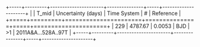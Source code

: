 +-----+---------+----------------------+---------------+-----+---------------------+
|     |   T_mid |   Uncertainty (days) | Time System   | #   | Reference           |
+=====+=========+======================+===============+=====+=====================+
| 229 | 4787.67 |               0.0053 | BJD           | >1  | 2011A&A...528A..97T |
+-----+---------+----------------------+---------------+-----+---------------------+
